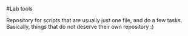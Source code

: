 #Lab tools

Repository for scripts that are usually just one file, and do a few tasks. Basically, things that
do not deserve their own repository :)

